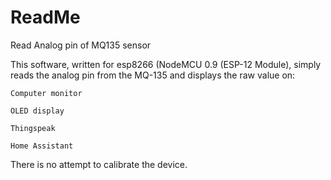 # ReadMe
Read Analog pin of MQ135 sensor 

This software, written for esp8266 (NodeMCU 0.9 (ESP-12 Module), simply reads the analog pin from the MQ-135 and displays the raw value on:

    Computer monitor
    
    OLED display
    
    Thingspeak
    
    Home Assistant 
    
There is no attempt to calibrate the device.
